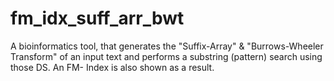 # fm_idx_suff_arr_bwt
A bioinformatics tool, that generates the "Suffix-Array" &amp; "Burrows-Wheeler Transform" of an input text and performs a substring (pattern) search using those DS. An FM- Index is also shown as a result.
